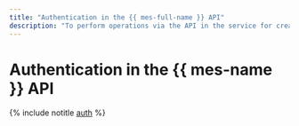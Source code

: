 ```yaml
---
title: "Authentication in the {{ mes-full-name }} API"
description: "To perform operations via the API in the service for creating and managing {{ ES }} clusters - {{ mes-full-name }}, you need to get an IAM token for your account."
---
```


# Authentication in the {{ mes-name }} API

{% include notitle [auth](../../_includes/authentication.md) %}
